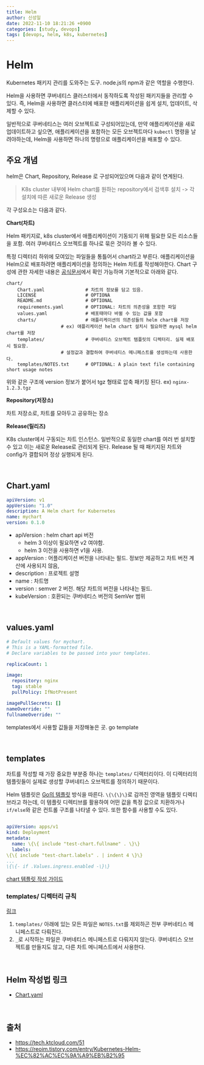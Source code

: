 ```yaml
---
title: Helm
author: 신성일
date: 2022-11-10 18:21:26 +0900
categories: [study, devops]
tags: [devops, helm, k8s, kubernetes]
---
```


# **Helm**

Kubernetes 패키지 관리를 도와주는 도구. node.js의 npm과 같은 역할을 수행한다.

Helm을 사용하면 쿠버네티스 클러스터에서 동작하도록 작성된 패키지들을 관리할 수 있다. 즉, Helm을 사용하면 클러스터에 배포한 애플리케이션을 쉽게 설치, 업데이트, 삭제할 수 있다.

일반적으로 쿠버네티스는 여러 오브젝트로 구성되어있는데, 만약 애플리케이션을 새로 업데이트하고 싶으면, 애플리케이션을 포함하는 모든 오브젝트마다 `kubectl` 명령을 날려야하는데, Helm을 사용하면 하나의 명령으로 애플리케이션을 배포할 수 있다.

## **주요 개념**

helm은 Chart, Repository, Release 로 구성되어있으며 다음과 같이 연계된다.

> K8s cluster 내부에 Helm chart를 원하는 repository에서 검색후 설치 -> 각 설치에 따른 새로운 Release 생성

각 구성요소는 다음과 같다.

**Chart(차트)**

Helm 패키지로, k8s cluster에서 애플리케이션이 기동되기 위해 필요한 모든 리소스들을 포함. 여러 쿠버네티스 오브젝트를 하나로 묶은 것이라 볼 수 있다.

특정 디렉터리 하위에 모여있는 파일들을 통틀어서 chart라고 부른다.  애플리케이션을 Helm으로 배포하려면 애플리케이션을 정의하는 Helm 차트를 작성해야한다. Chart 구성에 관한 자세한 내용은 [공식문서](https://v2.helm.sh/docs/developing_charts/)에서 확인 가능하며 기본적으로 아래와 같다.

```text
chart/
	Chart.yaml               # 차트의 정보를 담고 있음.
	LICENSE                  # OPTIONA
	README.md                # OPTIONAL
	requirements.yaml        # OPTIONAL: 차트의 의존성을 포함한 파일
	values.yaml              # 배포때마다 바뀔 수 있는 값을 포함
	charts/                  # 애플리케이션의 의존성들의 helm chart를 저장
					# ex) 애플리케이션 helm chart 설치시 필요하면 mysql helm chart를 저장
	templates/               # 쿠버네티스 오브젝트 템플릿의 디렉터리. 실제 배포시 필요함.
					# 설정값과 결합하여 쿠버네티스 메니페스트를 생성하는데 사용한다.
	templates/NOTES.txt      # OPTIONAL: A plain text file containing short usage notes
```

위와 같은 구조에 version 정보가 붙어서 tgz 형태로 압축 패키징 된다. ex) `nginx-1.2.3.tgz`

**Repository(저장소)**

차트 저장소로, 차트를 모아두고 공유하는 장소

**Release(릴리즈)**

K8s cluster에서 구동되는 차트 인스턴스. 일반적으로 동일한 chart를 여러 번 설치할 수 있고 이는 새로운 Release로 관리되게 된다. Release 될 때 패키지된 차트와 config가 결합되어 정상 실행되게 된다.

<br/>

## Chart.yaml 

```yaml
apiVersion: v1
appVersion: "1.0"
description: A Helm chart for Kubernetes
name: mychart
version: 0.1.0
```

- apiVersion : helm chart api 버전
  - helm 3 이상이 필요하면 v2 여야함.
  - helm 3 이전을 사용하면 v1을 사용.
- appVersion : 어플리케이션 버전을 나타내는 필드. 정보만 제공하고 차트 버전 계산에 사용되지 않음,
- description : 프로젝트 설명
- name : 차트명
- version : semver 2 버전. 해당 차트의 버전을 나타내는 필드.
- kubeVersion : 호환되는 쿠버네티스 버전의 SemVer 범위 

<br/>

## values.yaml

```yaml
# Default values for mychart.
# This is a YAML-formatted file.
# Declare variables to be passed into your templates.

replicaCount: 1

image:
  repository: nginx
  tag: stable
  pullPolicy: IfNotPresent

imagePullSecrets: []
nameOverride: ""
fullnameOverride: ""
```

templates에서 사용할 값들을 저장해놓은 곳. go template

<br/>

## templates

차트를 작성할 때 가장 중요한 부분중 하나는 `templates/` 디렉터리이다. 이 디렉터리의 템플릿들이 실제로 생성할 쿠버네티스 오브젝트를 정의하기 때문이다.

Helm 템플릿은 [Go의 템플릿](https://pkg.go.dev/text/template) 방식을 따른다. `\{\{\}\}`로 감까진 영역을 템플릿 디렉티브라고 하는데, 이 템플릿 디렉티브를 활용하여 어떤 값을 특정 값으로 치환하거나 `if/else`와 같은 컨트롤 구조를 나타낼 수 있다. 또한 함수를 사용할 수도 있다.

```yaml

apiVersion: apps/v1
kind: Deployment
metadata:
  name: \{\{ include "test-chart.fullname" . \}\}
  labels:
\{\{ include "test-chart.labels" . | indent 4 \}\}
...
\{\{- if .Values.ingress.enabled -\}\}

```

[chart 템플릿 작성 가이드](https://helm.sh/ko/docs/chart_template_guide/getting_started/)

### templates/ 디렉터리 규칙

[링크](https://helm.sh/ko/docs/chart_template_guide/named_templates/#%EB%8B%A8%ED%8E%B8partial%EA%B3%BC-_-%ED%8C%8C%EC%9D%BC)

1. `templates/` 아래에 있는 모든 파일은 `NOTES.txt`를 제외하곤 전부 쿠버네티스 메니페스트로 다뤄진다.
2. `_`로 시작하는 파일은 쿠버네티스 메니페스트로 다뤄지지 않는다. 쿠버네티스 오브젝트를 만들지도 않고, 다른 차트 메니페스트에서 사용한다.

<br/>

## Helm 작성법 링크

- [Chart.yaml](https://helm.sh/ko/docs/topics/charts/#chartyaml-%ED%8C%8C%EC%9D%BC)

<br/>

## 출처

- https://tech.ktcloud.com/51
- https://reoim.tistory.com/entry/Kubernetes-Helm-%EC%82%AC%EC%9A%A9%EB%B2%95

